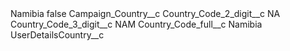 <?xml version="1.0" encoding="UTF-8"?>
<CustomMetadata xmlns="http://soap.sforce.com/2006/04/metadata" xmlns:xsi="http://www.w3.org/2001/XMLSchema-instance" xmlns:xsd="http://www.w3.org/2001/XMLSchema">
    <label>Namibia</label>
    <protected>false</protected>
    <values>
        <field>Campaign_Country__c</field>
        <value xsi:nil="true"/>
    </values>
    <values>
        <field>Country_Code_2_digit__c</field>
        <value xsi:type="xsd:string">NA</value>
    </values>
    <values>
        <field>Country_Code_3_digit__c</field>
        <value xsi:type="xsd:string">NAM</value>
    </values>
    <values>
        <field>Country_Code_full__c</field>
        <value xsi:type="xsd:string">Namibia</value>
    </values>
    <values>
        <field>UserDetailsCountry__c</field>
        <value xsi:nil="true"/>
    </values>
</CustomMetadata>

